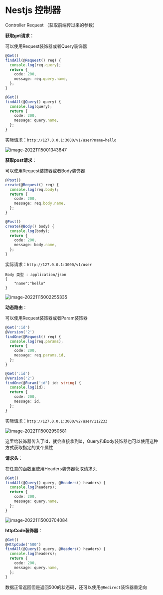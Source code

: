 # Nestjs 控制器

Controller Request （获取前端传过来的参数）

**获取get请求**：

可以使用Request装饰器或者Query装饰器

```ts
@Get()
findAll(@Request() req) {
  console.log(req.query);
  return {
    code: 200,
    message: req.query.name,
  };
}
```

```ts
@Get()
findAll(@Query() query) {
  console.log(query);
  return {
    code: 200,
    message: query.name,
  };
}
```

实际请求：`http://127.0.0.1:3000/v1/user?name=hello`

![image-20221115001343847](https://blog-guiyexing.oss-cn-qingdao.aliyuncs.com/blogImg/202211150013883.png!blog.guiyexing)

**获取post请求**：

可以使用Request装饰器或者Body装饰器

```ts
@Post()
create(@Request() req) {
  console.log(req.body);
  return {
    code: 200,
    message: req.body.name,
  };
}
```

```ts
@Post()
create(@Body() body) {
  console.log(body);
  return {
    code: 200,
    message: body.name,
  };
}
```

实际请求：`http://127.0.0.1:3000/v1/user`

```
Body 类型 : application/json
{
    "name":"hello"
}
```

![image-20221115002255335](https://blog-guiyexing.oss-cn-qingdao.aliyuncs.com/blogImg/202211150022387.png!blog.guiyexing)

**动态路由**：

可以使用Request装饰器或者Param装饰器

```ts
@Get(':id')
@Version('2')
findOne(@Request() req) {
  console.log(req.params);
  return {
    code: 200,
    message: req.params.id,
  };
}
```

```ts
@Get(':id')
@Version('2')
findOne(@Param('id') id: string) {
  console.log(id);
  return {
    code: 200,
    message: id,
  };
}
```

实际请求：`http://127.0.0.1:3000/v2/user/112233`

![image-20221115002950581](https://blog-guiyexing.oss-cn-qingdao.aliyuncs.com/blogImg/202211150029637.png!blog.guiyexing)

这里给装饰器传入了id，就会直接拿到id，Query和Body装饰器也可以使用这种方式获取指定的某个属性

**请求头**：

在任意的函数里使用Headers装饰器获取请求头

```ts
@Get()
findAll(@Query() query, @Headers() headers) {
  console.log(headers);
  return {
    code: 200,
    message: query.name,
  };
}
```

![image-20221115003704084](https://blog-guiyexing.oss-cn-qingdao.aliyuncs.com/blogImg/202211150037135.png!blog.guiyexing)

**httpCode装饰器**：

```ts
@Get()
@HttpCode('500')
findAll(@Query() query, @Headers() headers) {
  console.log(headers);
  return {
    code: 200,
    message: query.name,
  };
}
```

数据正常返回但是返回500的状态码，还可以使用`@Redirect`装饰器重定向